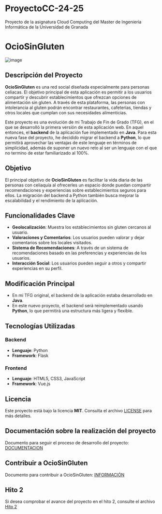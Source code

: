 # ProyectoCC-24-25
Proyecto de la asignatura Cloud Computing del Master de Ingeniería Informática de la Universidad de Granada

# OcioSinGluten 
![image](https://github.com/user-attachments/assets/fc33a77b-1e60-4670-b005-ccaed8260525)

## Descripción del Proyecto

**OcioSinGluten** es una red social diseñada especialmente para personas celiacas. El objetivo principal de esta aplicación es permitir a los usuarios compartir y descubrir establecimientos que ofrezcan opciones de alimentación sin gluten. A través de esta plataforma, las personas con intolerancia al gluten podrán encontrar restaurantes, cafeterías, tiendas y otros locales que cumplan con sus necesidades alimenticias.

Este proyecto es una evolución de mi Trabajo de Fin de Grado (TFG), en el que se desarrolló la primera versión de esta aplicación web. En aquel entonces, el **backend** de la aplicación fue implementado en **Java**. Para esta nueva fase del proyecto, he decidido migrar el backend a **Python**, lo que permitirá aprovechar las ventajas de este lenguaje en términos de simplicidad, además de suponer un nuevo reto al ser un lenguaje con el que no termino de estar familiarizado al 100%.

## Objetivo

El principal objetivo de **OcioSinGluten** es facilitar la vida diaria de las personas con celiaquía al ofrecerles un espacio donde puedan compartir recomendaciones y experiencias sobre establecimientos seguros para ellos. La migración del backend a Python también busca mejorar la escalabilidad y el rendimiento de la aplicación.

## Funcionalidades Clave

- **Geolocalización**: Muestra los establecimientos sin gluten cercanos al usuario.
- **Valoraciones y Comentarios**: Los usuarios pueden valorar y dejar comentarios sobre los locales visitados.
- **Sistema de Recomendaciones**: A través de un sistema de recomendaciones basado en las preferencias y experiencias de los usuarios.
- **Interacción Social**: Los usuarios pueden seguir a otros y compartir experiencias en su perfil.
  
## Modificación Principal

- En mi TFG original, el backend de la aplicación estaba desarrollado en **Java**.
- En este nuevo proyecto, el backend será reimplementado usando **Python**, lo que permitirá una estructura más ligera y flexible.

## Tecnologías Utilizadas

### Backend
- **Lenguaje**: Python
- **Framework**: Flask 

### Frontend
- **Lenguaje**: HTML5, CSS3, JavaScript
- **Framework**: Vue.js

## Licencia
Este proyecto está bajo la licencia **MIT**. Consulta el archivo [LICENSE](./LICENSE) para más detalles.

## Documentación sobre la realización del proyecto
Documento para seguir el proceso de desarrollo del proyecto: [DOCUMENTACION](./DOCUMENTACION.md)

## Contribuir a OcioSinGluten
Documento para contribuir a OcioSinGluten: [INFORMACIÓN](./INFORMACION.md)

## Hito 2

Si desea comprobar el avance del proyecto en el hito 2, consulte el archivo [Hito 2](Hitos/Hito2-IC.md)

